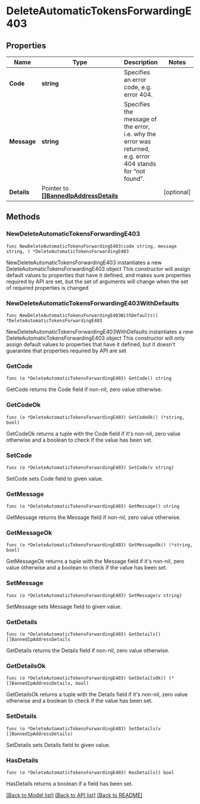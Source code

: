 # DeleteAutomaticTokensForwardingE403

## Properties

Name | Type | Description | Notes
------------ | ------------- | ------------- | -------------
**Code** | **string** | Specifies an error code, e.g. error 404. | 
**Message** | **string** | Specifies the message of the error, i.e. why the error was returned, e.g. error 404 stands for “not found”. | 
**Details** | Pointer to [**[]BannedIpAddressDetails**](BannedIpAddressDetails.md) |  | [optional] 

## Methods

### NewDeleteAutomaticTokensForwardingE403

`func NewDeleteAutomaticTokensForwardingE403(code string, message string, ) *DeleteAutomaticTokensForwardingE403`

NewDeleteAutomaticTokensForwardingE403 instantiates a new DeleteAutomaticTokensForwardingE403 object
This constructor will assign default values to properties that have it defined,
and makes sure properties required by API are set, but the set of arguments
will change when the set of required properties is changed

### NewDeleteAutomaticTokensForwardingE403WithDefaults

`func NewDeleteAutomaticTokensForwardingE403WithDefaults() *DeleteAutomaticTokensForwardingE403`

NewDeleteAutomaticTokensForwardingE403WithDefaults instantiates a new DeleteAutomaticTokensForwardingE403 object
This constructor will only assign default values to properties that have it defined,
but it doesn't guarantee that properties required by API are set

### GetCode

`func (o *DeleteAutomaticTokensForwardingE403) GetCode() string`

GetCode returns the Code field if non-nil, zero value otherwise.

### GetCodeOk

`func (o *DeleteAutomaticTokensForwardingE403) GetCodeOk() (*string, bool)`

GetCodeOk returns a tuple with the Code field if it's non-nil, zero value otherwise
and a boolean to check if the value has been set.

### SetCode

`func (o *DeleteAutomaticTokensForwardingE403) SetCode(v string)`

SetCode sets Code field to given value.


### GetMessage

`func (o *DeleteAutomaticTokensForwardingE403) GetMessage() string`

GetMessage returns the Message field if non-nil, zero value otherwise.

### GetMessageOk

`func (o *DeleteAutomaticTokensForwardingE403) GetMessageOk() (*string, bool)`

GetMessageOk returns a tuple with the Message field if it's non-nil, zero value otherwise
and a boolean to check if the value has been set.

### SetMessage

`func (o *DeleteAutomaticTokensForwardingE403) SetMessage(v string)`

SetMessage sets Message field to given value.


### GetDetails

`func (o *DeleteAutomaticTokensForwardingE403) GetDetails() []BannedIpAddressDetails`

GetDetails returns the Details field if non-nil, zero value otherwise.

### GetDetailsOk

`func (o *DeleteAutomaticTokensForwardingE403) GetDetailsOk() (*[]BannedIpAddressDetails, bool)`

GetDetailsOk returns a tuple with the Details field if it's non-nil, zero value otherwise
and a boolean to check if the value has been set.

### SetDetails

`func (o *DeleteAutomaticTokensForwardingE403) SetDetails(v []BannedIpAddressDetails)`

SetDetails sets Details field to given value.

### HasDetails

`func (o *DeleteAutomaticTokensForwardingE403) HasDetails() bool`

HasDetails returns a boolean if a field has been set.


[[Back to Model list]](../README.md#documentation-for-models) [[Back to API list]](../README.md#documentation-for-api-endpoints) [[Back to README]](../README.md)


